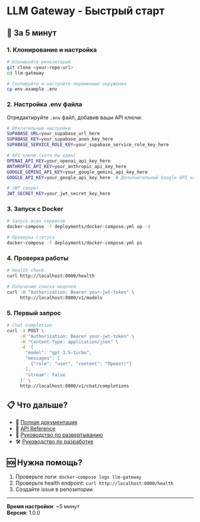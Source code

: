 # LLM Gateway - Быстрый старт

## 🚀 За 5 минут

### 1. Клонирование и настройка

```bash
# Клонируйте репозиторий
git clone <your-repo-url>
cd llm-gateway

# Скопируйте и настройте переменные окружения
cp env.example .env
```

### 2. Настройка .env файла

Отредактируйте `.env` файл, добавив ваши API ключи:

```bash
# Обязательные настройки
SUPABASE_URL=your_supabase_url_here
SUPABASE_KEY=your_supabase_anon_key_here
SUPABASE_SERVICE_ROLE_KEY=your_supabase_service_role_key_here

# API ключи (хотя бы один)
OPENAI_API_KEY=your_openai_api_key_here
ANTHROPIC_API_KEY=your_anthropic_api_key_here
GOOGLE_GEMINI_API_KEY=your_google_gemini_api_key_here
GOOGLE_API_KEY=your_google_api_key_here  # Дополнительный Google API ключ

# JWT секрет
JWT_SECRET_KEY=your_jwt_secret_key_here
```

### 3. Запуск с Docker

```bash
# Запуск всех сервисов
docker-compose -f deployments/docker-compose.yml up -d

# Проверка статуса
docker-compose -f deployments/docker-compose.yml ps
```

### 4. Проверка работы

```bash
# Health check
curl http://localhost:8000/health

# Получение списка моделей
curl -H "Authorization: Bearer your-jwt-token" \
     http://localhost:8000/v1/models
```

### 5. Первый запрос

```bash
# Chat completion
curl -X POST \
     -H "Authorization: Bearer your-jwt-token" \
     -H "Content-Type: application/json" \
     -d '{
       "model": "gpt-3.5-turbo",
       "messages": [
         {"role": "user", "content": "Привет!"}
       ],
       "stream": false
     }' \
     http://localhost:8000/v1/chat/completions
```

## 📋 Что дальше?

- 📖 [Полная документация](DOCUMENTATION.md)
- 🔌 [API Reference](API_REFERENCE.md)
- 🚀 [Руководство по развертыванию](DEPLOYMENT_GUIDE.md)
- 🛠️ [Руководство по разработке](DEVELOPMENT_GUIDE.md)

## 🆘 Нужна помощь?

1. Проверьте логи: `docker-compose logs llm-gateway`
2. Проверьте health endpoint: `curl http://localhost:8000/health`
3. Создайте issue в репозитории

---

**Время настройки**: ~5 минут  
**Версия**: 1.0.0